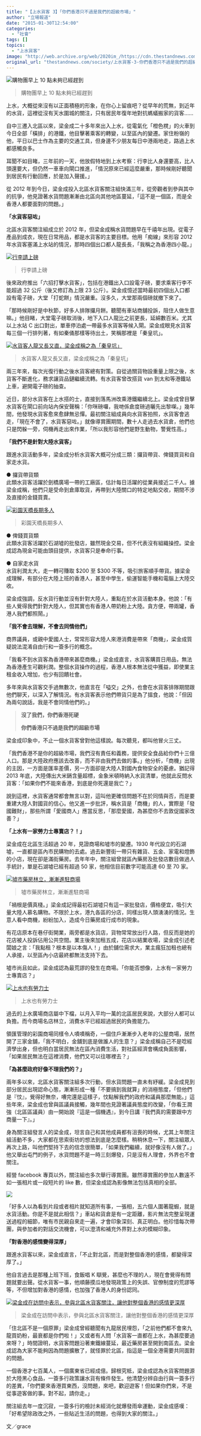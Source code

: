 ```yaml
---
title: "【上水貨客 3】「你們香港只不過是我們的超級市場」"
author: "立場報道"
date: "2015-01-30T12:54:00"
categories:
  - "社會"
tags: []
topics:
  - "上水貨客"
image: "http://web.archive.org/web/2020im_/https://cdn.thestandnews.com/media/photos/cache/shopping_G3Uzx_CXppx_1200x0_nLQBX_1200x0.png"
original_url: "thestandnews.com/society/上水貨客-3-你們香港只不過是我們的超級市場"
---
```

![購物團早上 10 點未夠已經趕到](http://web.archive.org/web/2020im_/https://cdn.thestandnews.com/media/photos/cache/shopping_G3Uzx_CXppx_1200x0_nLQBX_1200x0.png)

> 購物團早上 10 點未夠已經趕到

上水，大概從來沒有以正面積極的形象，在你心上留痕吧？從早年的荒無，到近年的水貨，這裡從沒有天水圍城的關注，只有居民年復年地對抗螞蟻搬家的貨客……

自中三遷入北區以來，梁金成二十多年來出入上水，從電氣化「橙色櫈」的火車到今日全部「橫排」的港鐵，他目擊著乘客的轉變，以至區內的變遷。家住粉嶺的他，平日以巴士作為主要的交通工具，但身邊不少朋友每日中港兩地走，路過上水都感觸良多。

耳聞不如目睹，三年前的一天，他放假特地到上水考察：行李比人身還要高，比人頭還要大，但仍然一車車向閘口推進，「情況原來已經這麼嚴重，那時候剛好聽聞到居民有行動回應，於是加入聲援。」

從 2012 年到今日，梁金成投入北區水貨客關注組快滿三年，從旁觀者到參與其中的抗爭，他見證著水貨問題漸漸由北區向其他地區蔓延，「這不是一個區，而是全香港人都要面對的問題。」

**「水貨客惡咗」**

北區水貨客關注組成立於 2012 年，但梁金成稱水貨問題早在千禧年出現。從電子產品到成衣，現在日常用品，都是水貨客的主要目標。他用「痴線」來形容 2012 年水貨客塞滿上水站的情況，那時四個出口都人龍長長，「我稱之為香港四小龍。」

[![行李請上磅](http://web.archive.org/web/2020im_/https://cdn.thestandnews.com/media/photos/cache/pound2_PymW9_kG53k_1200x0.png)](http://web.archive.org/web/20210628193311/https://cdn.thestandnews.com/media/photos/cache/pound2_PymW9_kG53k_1200x0.png)

> 行李請上磅

後來政府推出「六招打擊水貨客」，包括在港鐵出入口設電子磅，要求乘客行李不能超過 32 公斤（後又修訂為上限 23 公斤）。梁金成憶述當時最初四個出入口都設有電子磅，大堂「打蛇餅」情況嚴重。沒多久，大堂那兩個磅就撤下來了。

「那時候剛好是中秋節，好多人排隊攞月餅。聽聞有車站商舖投訴，阻住人做生意嘛。」他目睹，大堂電子磅取消後，地下入口人龍比之前更長，延綿數百米。尤其以上水站 C 出口對出，單車停泊處一帶最多水貨客等候入閘。梁金成眼見水貨客每三個一行排列著，有如秦俑那樣等待出土，笑稱那裡是「秦皇坑」。

[![水貨客人龍又長又直，梁金成稱之為「秦皇坑」](http://web.archive.org/web/2020im_/https://cdn.thestandnews.com/media/photos/cache/water1_BeMVH_J0bys_1200x0.png)](http://web.archive.org/web/20210628193311/https://cdn.thestandnews.com/media/photos/cache/water1_BeMVH_J0bys_1200x0.png)

> 水貨客人龍又長又直，梁金成稱之為「秦皇坑」

兩三年來，每次光復行動之後水貨客總有對策。自從過關貨物設重量上限之後，水貨客不斷進化，務求讓貨品鏈繼續流轉。有水貨客曾改搭貨 van 到太和等港鐵站上車，避開電子磅的抽查。

近日，部分水貨客在上水搭的士，直接到落馬洲改乘港鐵繼續北上。梁金成曾目擊水貨客在閘口前向站內保安聲稱：「你咪磅囉，我哋係倉度磅過曬先出黎㗎。」幾年間，他發現水貨客愈來愈肆無忌憚。最初關注組成員向水貨客拍照，水貨客會逃走，「現在不會了，水貨客惡咗。」就像導賞團期間，數十人走過去水貨倉，他們也只是閃躲一旁，伺機再走出來作業，「所以我形容他們是野生動物，警覺性高。」

**「我們不是針對大陸水貨客」**

跟進水貨活動多年，梁金成分析水貨客大概可分成三類：攞貨帶貨、俾錢買貨和自家走水貨。

● 攞貨帶貨類  
此類水貨客活躍於劍橋廣場一帶的工廠區，估計每日活躍的從業員接近二千人。據梁金成稱，他們只是受命到倉庫取貨，再帶到大陸關口的特定地點交收，期間不涉及直接的金錢買賣。

[![彩園天橋長期多人](http://web.archive.org/web/2020im_/https://cdn.thestandnews.com/media/photos/cache/choiyuenbridge_HGELf_gbl8y_1200x0.png)](http://web.archive.org/web/20210628193311/https://cdn.thestandnews.com/media/photos/cache/choiyuenbridge_HGELf_gbl8y_1200x0.png)

> 彩園天橋長期多人

● 俾錢買貨類  
此類水貨客活躍於石湖墟的批發店，雖然現金交易，但不代表沒有組織操控。梁金成認為現金可能由頭目提供，水貨客只是奉命行事。

● 自家走水貨  
水貨利潤太大，走一轉可賺取 $200 至 $300 不等，吸引旅客順手帶貨。據梁金成理解，有部分在大陸上班的香港人，甚至中學生，偷運智能手機和電腦上大陸交收。

梁金成強調，反水貨行動並沒有針對大陸人，重點在於水貨活動本身。他說：「有些人覺得我們針對大陸人，但其實也有香港人帶奶粉上大陸。貪方便，帶兩罐，香港人我們都照鬧。」

**「我不會去理解，不會去同情他們」**

商界議員，或親中愛國人士，常常形容大陸人來港消費是帶來「商機」，梁金成質疑說法混淆自由行和一簽多行的概念。

「我看不到水貨客為香港帶來甚麼商機。」梁金成直言，水貨客購買日用品，無法為香港產生可觀利潤。整個水貨操作的過程，香港人根本無法從中獲益，即使業主租金收入增加，也少有回饋社會。

多年來與水貨客交手過無數次，他直言在「嗌交」之外，也會在水貨客排隊期間跟他們聊天，以深入了解情況。有水貨客表示他們帶貨只是為了搵食，他說：「但因為兩句說話，我是不會同情他們的。」

> **沒了我們，你們香港死硬**
> 
> **你們香港只不過是我們的超級市場**

梁金成印象中，不止一個水貨客曾對他這樣說。每次聽見，都叫他冒火三丈。

「我們香港不是你的超級市場，我們沒有責任和義務，提供安全食品給你們十三億人口。那是大陸政府應該去改善，而不非由我們去做的事。」他分析，「商機」出現的主因，一方面是匯率差價，另一方面卻是大陸人對國內食物安全的憂慮。猶記得 2013 年底，大陸傳出大米鎘含量超標，金象米頓時納入水貨清單，他就此反問水貨客：「如果你們不能來香港，到底是你死還是我亡？」

說到這裡，水貨客通常都會無言以對，這叫他更確信問題不在於同情與否，而是要重建大陸人對國貨的信心。他又進一步批評，稱水貨是「商機」的人，實際是「發國難財」，那些所謂「愛國商人」應當反思，「那麼愛國，為甚麼你不去敦促國家改善？」

**「上水有一家勞力士專賣店？！」**

梁金成在北區生活超過 20 年，見證商場和墟市的變遷。1930 年代設立的石湖墟，一直都是區內市民購物的去處。過去新豐街一帶只有雜貨、五金、家電和燈飾的小店，現在卻是滿街藥房。去年年中，關注組曾就區內藥房及批發店數目做過人手統計，單是石湖墟已經有超過 50 家，他相信目前數字可能高達 60 至 70 家。

[![墟市藥房林立，漸漸進駐商場](http://web.archive.org/web/2020im_/https://cdn.thestandnews.com/media/photos/cache/pharmacy_gt6WZ_4nAAw_1200x0.png)](http://web.archive.org/web/20210628193311/https://cdn.thestandnews.com/media/photos/cache/pharmacy_gt6WZ_4nAAw_1200x0.png)

> 墟市藥房林立，漸漸進駐商場

「禍根是價真棧。」梁金成記得最初石湖墟只有這一家批發店，價格便宜，吸引大量大陸人慕名購物。不限於上水，港九各區的分店，同樣出現人頭湧湧的情況。生意人看中商機，紛紛加入，造成今日藥房成行成市的現象。

有花店原本在巷仔街開業，兩旁都是水貨店，貨物常常放出行人路，但反而是她的花店被人投訴佔用公共空間。業主後來加租五成，花店以結業收場，梁金成引述老闆娘之言：「我點租？根本是以本傷人！」由於舖位需求大，業主瘋狂加租也總有人承接，以至區內小店最終都無法支持下去。

墟市尚且如此，梁金成認為最荒謬的發生在商場。「你能否想像，上水有一家勞力士專賣店？」

[![上水也有勞力士](http://web.archive.org/web/2020im_/https://cdn.thestandnews.com/media/photos/cache/rolex_k3vHD_Vq8J6_1200x0.png)](http://web.archive.org/web/20210628193311/https://cdn.thestandnews.com/media/photos/cache/rolex_k3vHD_Vq8J6_1200x0.png)

> 上水也有勞力士

過去的上水廣場商店屬中下檔，以月入平均一萬的北區居民來說，大部分人都可以負擔。而今商場名店林立，消費水平已經超過居民的負擔能力。

領匯管理的彩園商場同樣令人嘖嘖稱奇，一個住戶漸漸步入老年的公屋商場，居然開了三家金舖，「我不明白，金舖到底是做誰人的生意？」梁金成稱自己不是唸經濟學出身，但也明白當居民無法在區內消費生活，對社區經濟會構成負面影響，「如果居民無法在這裡消費，他們又可以往哪裡去？」

**「為甚麼政府好像不理我們的？」**

兩年多以來，北區水貨客關注組多次行動，但水貨問題一直未有紓緩。梁金成見到部分居民出現認命心態，漸漸形成一種「不要搞到我就算」的消極態度，「但他們是『忟』，覺得好無奈，嘈完還是這樣子，忟點解我們的政府和議員那麼無能。」這些年來，梁金成也曾與區議員接觸，幾年間也見證著議員態度的改變，「你看王潤強（北區區議員）由一開始說『這是一個機遇』，到今日講『我們真的需要跟中方商量一下』。」

身為關注組發言人的梁金成，坦言自己和其他成員都有沮喪的時候，尤其上年關注組活動不多，大家都在思索街坊的想法到底是怎麼樣。稍稍休息一下，關注組眾人再次上路，叫他們堅持下去的信念很簡單，「如果我們繼續，就好像沒有人做了。」他又舉出屯門的例子，水貨問題不是一時三刻爆發，只是沒有人理會，外界也不會關注。

經營 facebook 專頁以外，關注組也多次舉行導賞團。雖然導賞團的參加人數遠不如一張相片或一段短片的 like 數，但梁金成認為影像無法包括真相的全部。

[![](http://web.archive.org/web/2020im_/https://cdn.thestandnews.com/media/photos/cache/kamkam2_NpaAJ_3wwwO_1200x0.png)](http://web.archive.org/web/20210628193311/https://cdn.thestandnews.com/media/photos/cache/kamkam2_NpaAJ_3wwwO_1200x0.png)

「好多人以為看到片段或者相片就知道所有事，一張相，五六個人圍著龍蝦，就是水貨活動。你是不是就此相信？」車站和貨倉是有一定距離，影片無法完整呈現運送過程的細節，唯有市民親自來走一遍，才會印象深刻、真正明白。他珍惜每次帶團，與參加者的對話交流機會，可以澄清和補充外界對上水的模糊印象。

**「對香港的感情變得深厚」**

跟進水貨客以來，梁金成直言，「不止對北區，而是對整個香港的感情，都變得深厚了。」

他自言過去是那種上班下班，食飯唱 K 瞓覺，甚麼也不理的人，現在會覺得有問題就要出聲。從水貨客一事，他順藤摸瓜地發現政策上的失誤、官僚制度的荒謬等等，不但增加對香港的感情，也加強了香港人的身份認同。

[![梁金成在訪問中表示，參與北區水貨客關注，讓他對整個香港的感情更深厚](http://web.archive.org/web/2020im_/https://cdn.thestandnews.com/media/photos/cache/IMG_20150127_193812_yEhgf_pEjzD_1200x0.png)](http://web.archive.org/web/20210628193311/https://cdn.thestandnews.com/media/photos/cache/IMG_20150127_193812_yEhgf_pEjzD_1200x0.png)

> 梁金成在訪問中表示，參與北區水貨客關注，讓他對整個香港的感情更深厚

「住北區不是一個原罪」梁金成曾經聽聞有九龍居民埋怨，「之前他們都不會來九龍買奶粉，最衰都是你們啦！」又或者有人問「水貨客一直都在上水，為甚麼要過來呀？」時間證明，水貨客問題沿著東鐵線蔓延，最近藥房甚至開到南區去。梁金成認為大家不能夠因為問題擴散了，就怪罪於北區，指這是一個全港需要共同面對的問題。

一個香港才七百萬人，一個廣東省已經成億。歸根究柢，梁金成認為水貨客問題源於大陸黑心食品，一簽多行政策讓水貨有條件發生。他清楚分辨自由行與一簽多行的差異，「你們要來香港買東西，沒問題，來吧，歡迎遊客！但如果你們來，不是從事遊客做的事。對不起，請你走。」

關注組去年一度沉寂，一簽多行的檢討未經消化就爆發雨傘運動，梁金成感嘆：「好希望除政改之外，一些貼近生活的問題，也得到大家的關注。」

文／grace